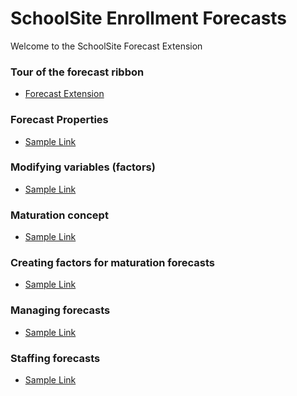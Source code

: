 # SchoolSite Enrollment Forecasts
Welcome to the SchoolSite Forecast Extension
&nbsp;

### Tour of the forecast ribbon
* [Forecast Extension](briefTour.md)

### Forecast Properties
* [Sample Link](index.md)

### Modifying variables (factors)
* [Sample Link](index.md)

### Maturation concept
* [Sample Link](index.md)

### Creating factors for maturation forecasts
* [Sample Link](index.md)

### Managing forecasts
* [Sample Link](index.md)

### Staffing forecasts
* [Sample Link](index.md)
